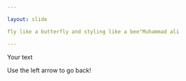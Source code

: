 ```yaml
---

layout: slide

fly like a butterfly and styling like a bee"Muhammad ali

---
```


Your text

Use the left arrow to go back!
